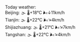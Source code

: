 Today weather:  
Beijing: 🌫  🌡️+18°C 🌬️↓11km/h  
Tianjin: 🌫  🌡️+22°C 🌬️↘4km/h  
Shijiazhuang: 🌫  🌡️+21°C 🌬️↘7km/h  
Tangshan: 🌫  🌡️+22°C 🌬️↘4km/h  
